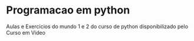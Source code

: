 # Programacao em python
 Aulas e Exercicios do mundo 1 e 2 do curso de python disponibilizado pelo Curso em Video
